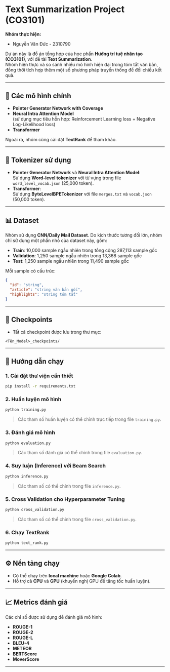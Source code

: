 # Text Summarization Project (CO3101)

**Nhóm thực hiện:**
- Nguyễn Văn Đức - 2310790

Dự án này là đồ án tổng hợp của học phần **Hướng trí tuệ nhân tạo (CO3101)**, với đề tài **Text Summarization**.  
Nhóm hiện thực và so sánh nhiều mô hình hiện đại trong tóm tắt văn bản, đồng thời tích hợp thêm một số phương pháp truyền thống để đối chiếu kết quả.

---

## 📌 Các mô hình chính

- **Pointer Generator Network with Coverage**
- **Neural Intra Attention Model**  
  (sử dụng mục tiêu hỗn hợp: Reinforcement Learning loss + Negative Log-Likelihood loss)
- **Transformer**

Ngoài ra, nhóm cũng cài đặt **TextRank** để tham khảo.

---

## 📂 Tokenizer sử dụng

- **Pointer Generator Network** và **Neural Intra Attention Model**:  
  Sử dụng **Word-level tokenizer** với từ vựng trong file `word_level_vocab.json` (25,000 token).
- **Transformer**:  
  Sử dụng **ByteLevelBPETokenizer** với file `merges.txt` và `vocab.json` (50,000 token).

---

## 📊 Dataset

Nhóm sử dụng **CNN/Daily Mail Dataset**. Do kích thước tương đối lớn, nhóm chỉ sử dụng một phần nhỏ của dataset này, gồm:
- **Train**: 10,000 sample ngẫu nhiên trong tổng cộng 287,113 sample gốc
- **Validation**: 1,250 sample ngẫu nhiên trong 13,368 sample gốc
- **Test**: 1,250 sample ngẫu nhiên trong 11,490 sample gốc

Mỗi sample có cấu trúc:
```json
{
  "id": "string",
  "article": "string văn bản gốc",
  "highlights": "string tóm tắt"
}
```

---

## 💾 Checkpoints

- Tất cả checkpoint được lưu trong thư mục:
```
<Tên_Model>_checkpoints/
```

---

## 🚀 Hướng dẫn chạy

### 1. Cài đặt thư viện cần thiết
```bash
pip install -r requirements.txt
```

### 2. Huấn luyện mô hình
```bash
python training.py
```
> Các tham số huấn luyện có thể chỉnh trực tiếp trong file `training.py`.

### 3. Đánh giá mô hình
```bash
python evaluation.py
```
> Các tham số đánh giá có thể chỉnh trong file `evaluation.py`.

### 4. Suy luận (Inference) với Beam Search
```bash
python inference.py
```
> Các tham số có thể chỉnh trong file `inference.py`.

### 5. Cross Validation cho Hyperparameter Tuning
```bash
python cross_validation.py
```
> Các tham số có thể chỉnh trong file `cross_validation.py`.

### 6. Chạy TextRank
```bash
python text_rank.py
```

---

## ⚙️ Nền tảng chạy

- Có thể chạy trên **local machine** hoặc **Google Colab**.  
- Hỗ trợ cả **CPU** và **GPU** (khuyến nghị GPU để tăng tốc huấn luyện).

---

## 📈 Metrics đánh giá

Các chỉ số được sử dụng để đánh giá mô hình:
- **ROUGE-1**
- **ROUGE-2**
- **ROUGE-L**
- **BLEU-4**
- **METEOR**
- **BERTScore**
- **MoverScore**

---
